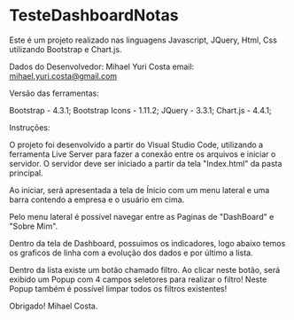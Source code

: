 # TesteDashboardNotas

Este é um projeto realizado nas linguagens Javascript, JQuery, Html, Css utilizando Bootstrap e Chart.js.

Dados do Desenvolvedor:
Mihael Yuri Costa
email: mihael.yuri.costa@gmail.com


Versão das ferramentas:

Bootstrap - 4.3.1;
Bootstrap Icons - 1.11.2;
JQuery - 3.3.1;
Chart.js - 4.4.1;

Instruções: 

O projeto foi desenvolvido a partir do Visual Studio Code, utilizando a ferramenta Live Server para fazer a conexão entre os arquivos e iniciar o servidor. O servidor deve ser iniciado a partir da tela "Index.html" da pasta principal.

Ao iniciar, será apresentada a tela de Ínicio com um menu lateral e uma barra contendo a empresa e o usuário em cima.

Pelo menu lateral é possível navegar entre as Paginas de "DashBoard" e "Sobre Mim".

Dentro da tela de Dashboard, possuimos os indicadores, logo abaixo temos os graficos de linha com a evolução dos dados e por último a lista.

Dentro da lista existe um botão chamado filtro. Ao clicar neste botão, será exibido um Popup com 4 campos seletores para realizar o filtro! Neste Popup também é possível limpar todos os filtros existentes!

Obrigado!
Mihael Costa.
